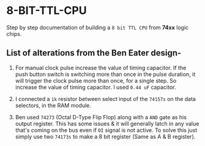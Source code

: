 # 8-BIT-TTL-CPU
Step by step documentation of building a `8 bit TTL CPU` from **74xx** logic chips.


## List of alterations from the Ben Eater design-

1. For manual clock pulse increase the value of timing capacitor. If the push button switch is switching more than once in the pulse duration, it will trigger the clock pulse more than once, for a single step. So increase the value of timing capacitor. I used ```0.44 uF``` capacitor.

2. I connected a ```1k``` resistor between select input of the ```74157s``` on the data selectors, in the RAM module.

3. Ben used ```74273``` (Octal D-Type Flip Flop) along with a ```AND``` gate as his output register. This has some issues & it will generally latch in any value that's coming on the bus even if ```OI``` signal is not active. To solve this just simply use two ```74173s``` to make a 8 bit register (Same as A & B register).
